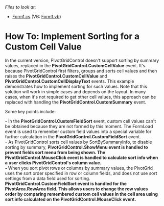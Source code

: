 <!-- default file list -->
*Files to look at*:

* [Form1.cs](./CS/ImplementSortingforaCustomCellValue/Form1.cs) (VB: [Form1.vb](./VB/ImplementSortingforaCustomCellValue/Form1.vb))
<!-- default file list end -->
# How To: Implement Sorting for a Custom Cell Value


<p>In the current version, PivotGridControl doesn't support sorting by summary values, replaced in the <strong>PivotGridControl.CustomCellValue</strong> event. It's because PivotGridControl first filters, groups and sorts cell values and then raises the <strong>PivotGridControl.CustomCellValue</strong> and <strong>PivotGridControl.CustomCellDisplayText</strong> events. This example demonstrates how to implement sorting for such values. Note that this solution will work in simple cases and depends on the layout. In many cases, when it's not required to get other cell values, this approach can be replaced with handling the <strong>PivotGridControl.CustomSummary</strong> event. </p><p>Some key points include:</p><p>- In the <strong>PivotGridControl.CustomFieldSort</strong> event, custom cell values can't be obtained because they are not formed by this moment. The FormLoad event is used to remember custom field values into a special variable for further calculation in the <strong>PivotGridControl.CustomFieldSort</strong> event.<br />
- As PivotGridControl sorts cell values by SortBySummaryInfo, to disable sorting by summary, <strong>PivotGridControl.ShowMenu event is handled to prevent fields sort menu from being shown. The PivotGridControl.MouseClick event is handled to calculate sort info when a user clicks PivotGridControl's column value.<br />
-</strong><strong> </strong>When you sort pivot rows or columns by summary values, the PivotGrid uses the sort order specified in row or column fields, and does not use sort settings from a data field used for sorting.<strong> PivotGridControl.CustomFieldSort event is handled for the PivotArea.RowArea field. This allows users to change the row values order by comparing remembered custom cell values in the cell area using sort info calculated on the PivotGridControl.MouseClick event.</strong><strong><br />
</strong></p>

<br/>


